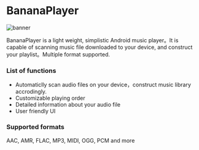 # BananaPlayer

![banner](https://user-images.githubusercontent.com/71890530/202635573-2f01a260-e8f2-42c4-859b-429fa03f4752.jpg)


BananaPlayer is a light weight, simplistic Android music player。It is capable of scanning music file downloaded to your device, and construct your playlist。Multiple format supported.

### List of functions
- Automaticlly scan audio files on your device，construct music library accrodingly.
- Customizable playing order
- Detailed information about your audio file
- User friendly UI

### Supported formats
AAC, AMR, FLAC, MP3, MIDI, OGG, PCM and more
